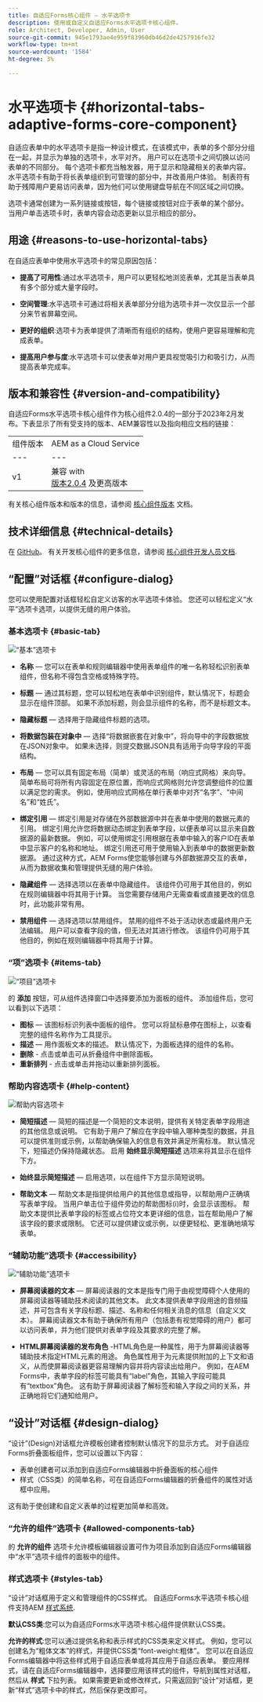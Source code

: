 ```yaml
---
title: 自适应Forms核心组件 — 水平选项卡
description: 使用或自定义自适应Forms水平选项卡核心组件。
role: Architect, Developer, Admin, User
source-git-commit: 945e1793ae4e959f83960db46d2de4257916fe32
workflow-type: tm+mt
source-wordcount: '1584'
ht-degree: 3%

---
```



# 水平选项卡 {#horizontal-tabs-adaptive-forms-core-component}

自适应表单中的水平选项卡是指一种设计模式，在该模式中，表单的多个部分分组在一起，并显示为单独的选项卡，水平对齐。 用户可以在选项卡之间切换以访问表单的不同部分。 每个选项卡都充当触发器，用于显示和隐藏相关的表单内容。 水平选项卡有助于将长表单组织到可管理的部分中，并改善用户体验。 制表符有助于残障用户更易访问表单，因为他们可以使用键盘导航在不同区域之间切换。

选项卡通常创建为一系列链接或按钮，每个链接或按钮对应于表单的某个部分。 当用户单击选项卡时，表单内容会动态更新以显示相应的部分。

## 用途 {#reasons-to-use-horizontal-tabs}

在自适应表单中使用水平选项卡的常见原因包括：

* **提高了可用性**:通过水平选项卡，用户可以更轻松地浏览表单，尤其是当表单具有多个部分或大量字段时。

* **空间管理**:水平选项卡可通过将相关表单部分分组为选项卡并一次仅显示一个部分来节省屏幕空间。

* **更好的组织**:选项卡为表单提供了清晰而有组织的结构，使用户更容易理解和完成表单。

* **提高用户参与度**:水平选项卡可以使表单对用户更具视觉吸引力和吸引力，从而提高表单完成率。

## 版本和兼容性 {#version-and-compatibility}

自适应Forms水平选项卡核心组件作为核心组件2.0.4的一部分于2023年2月发布。下表显示了所有受支持的版本、AEM兼容性以及指向相应文档的链接：

|  |  |
|---|---|
| 组件版本 | AEM as a Cloud Service |
| --- | --- |
| v1 | 兼容 with<br>[版本2.0.4](/help/versions.md) 及更高版本 | 兼容 | 兼容 |

有关核心组件版本和版本的信息，请参阅 [核心组件版本](/help/versions.md) 文档。


<!-- ## Sample Component Output {#sample-component-output}

To experience the Accordion Component as well as see examples of its configuration options as well as HTML and JSON output, visit the [Component Library](https://adobe.com/go/aem_cmp_library_accordion). -->


## 技术详细信息 {#technical-details}

在 [GitHub](https://github.com/adobe/aem-core-forms-components/tree/master/ui.af.apps/src/main/content/jcr_root/apps/core/fd/components/form/pageHorizontal选项卡/v1/pageHorizontal选项卡)。 有关开发核心组件的更多信息，请参阅 [核心组件开发人员文档](/help/developing/overview.md).

## “配置”对话框 {#configure-dialog}

您可以使用配置对话框轻松自定义访客的水平选项卡体验。 您还可以轻松定义“水平”选项卡选项，以提供无缝的用户体验。

### 基本选项卡 {#basic-tab}

![“基本”选项卡](/help/adaptive-forms/assets/tabsontop_basictab.png)

* **名称**  — 您可以在表单和规则编辑器中使用表单组件的唯一名称轻松识别表单组件，但名称不得包含空格或特殊字符。

* **标题**  — 通过其标题，您可以轻松地在表单中识别组件，默认情况下，标题会显示在组件顶部。 如果不添加标题，则会显示组件的名称，而不是标题文本。

* **隐藏标题**  — 选择用于隐藏组件标题的选项。

* **将数据包装在对象中**  — 选择“将数据嵌套在对象中”，将向导中的字段数据放在JSON对象中。 如果未选择，则提交数据JSON具有适用于向导字段的平面结构。

* **布局**  — 您可以具有固定布局（简单）或灵活的布局（响应式网格）来向导。 简单布局可将所有内容固定在原位置，而响应式网格则允许您调整组件的位置以满足您的需求。 例如，使用响应式网格在单行表单中对齐“名字”、“中间名”和“姓氏”。

* **绑定引用**  — 绑定引用是对存储在外部数据源中并在表单中使用的数据元素的引用。 绑定引用允许您将数据动态绑定到表单字段，以便表单可以显示来自数据源的最新数据。 例如，可以使用绑定引用根据在表单中输入的客户ID在表单中显示客户的名称和地址。 绑定引用还可用于使用输入到表单中的数据更新数据源。 通过这种方式，AEM Forms使您能够创建与外部数据源交互的表单，从而为数据收集和管理提供无缝的用户体验。
* **隐藏组件**  — 选择选项以在表单中隐藏组件。 该组件仍可用于其他目的，例如在规则编辑器中将其用于计算。 当您需要存储用户无需查看或直接更改的信息时，此功能非常有用。
* **禁用组件**  — 选择选项以禁用组件。 禁用的组件不处于活动状态或最终用户无法编辑。 用户可以查看字段的值，但无法对其进行修改。 该组件仍可用于其他目的，例如在规则编辑器中将其用于计算。

### “项”选项卡 {#items-tab}

![“项目”选项卡](/help/adaptive-forms/assets/tabsontop_itemstab.png)

的 **添加** 按钮，可从组件选择窗口中选择要添加为面板的组件。 添加组件后，您可以看到以下选项：

* **图标**  — 该图标标识列表中面板的组件。 您可以将鼠标悬停在图标上，以查看完整的组件名称作为工具提示。
* **描述**  — 用作面板文本的描述。 默认情况下，为面板选择的组件的名称。
* **删除** - 点击或单击可从折叠组件中删除面板。
* **重新排列** - 点击或单击并拖动以重新排列面板。

### 帮助内容选项卡 {#help-content}

![帮助内容选项卡](/help/adaptive-forms/assets/tabsontop_helptab.png)

* **简短描述**  — 简短的描述是一个简短的文本说明，提供有关特定表单字段用途的其他信息或说明。 它有助于用户了解应在字段中输入哪种类型的数据，并且可以提供准则或示例，以帮助确保输入的信息有效并满足所需标准。 默认情况下，短描述仍保持隐藏状态。 启用 **始终显示简短描述** 选项来将其显示在组件下方。

* **始终显示简短描述**  — 启用选项，以在组件下方显示简短说明。

* **帮助文本**  — 帮助文本是指提供给用户的其他信息或指导，以帮助用户正确填写表单字段。 当用户单击位于组件旁边的帮助图标(i)时，会显示该图标。 帮助文本提供比表单字段的标签或占位符文本更详细的信息，旨在帮助用户了解该字段的要求或限制。 它还可以提供建议或示例，以便更轻松、更准确地填写表单。

### “辅助功能”选项卡 {#accessibility}

![“辅助功能”选项卡](/help/adaptive-forms/assets/tabsontop_accessibilitytab.png)

* **屏幕阅读器的文本**  — 屏幕阅读器的文本是指专门用于由视觉障碍个人使用的屏幕阅读器等辅助技术阅读的其他文本。 此文本提供表单字段用途的音频描述，并可包含有关字段标题、描述、名称和任何相关消息的信息（自定义文本）。 屏幕阅读器文本有助于确保所有用户（包括患有视觉障碍的用户）都可以访问表单，并为他们提供对表单字段及其要求的完整了解。

* **HTML屏幕阅读器的发布角色** -HTML角色是一种属性，用于为屏幕阅读器等辅助技术指定HTML元素的用途。 角色属性用于为元素提供附加的上下文和语义，从而使屏幕阅读器更容易理解内容并将内容读出给用户。 例如，在AEM Forms中，表单字段的标签可能具有“label”角色，其输入字段可能具有“textbox”角色。 这有助于屏幕阅读器了解标签和输入字段之间的关系，并正确地将它们通知给用户。

## “设计”对话框 {#design-dialog}

“设计”(Design)对话框允许模板创建者控制默认情况下的显示方式。 对于自适应Forms折叠面板组件，您可以设置以下内容：

* 表单创建者可以添加到自适应Forms编辑器中折叠面板的核心组件
* 样式（CSS类）的简单名称，可在自适应Forms编辑器的折叠组件的属性对话框中应用。

这有助于使创建和自定义表单的过程更加简单和高效。

### “允许的组件”选项卡 {#allowed-components-tab}

的 **允许的组件** 选项卡允许模板编辑器设置可作为项目添加到自适应Forms编辑器中“水平”选项卡组件的面板中的组件。

### 样式选项卡 {#styles-tab}

“设计”对话框用于定义和管理组件的CSS样式。 自适应Forms水平选项卡核心组件支持AEM [样式系统](/help/get-started/authoring.md#component-styling).

**默认CSS类**:您可以为自适应Forms水平选项卡核心组件提供默认CSS类。

**允许的样式**:您可以通过提供名称和表示样式的CSS类来定义样式。 例如，您可以创建名为“粗体文本”的样式，并提供CSS类“font-weight:粗体”。 您可以在自适应Forms编辑器中将这些样式用于自适应表单或将其应用于自适应表单。 要应用样式，请在自适应Forms编辑器中，选择要应用该样式的组件，导航到属性对话框，然后从 **样式** 下拉列表。 如果需要更新或修改样式，只需返回到“设计”对话框，更新“样式”选项卡中的样式，然后保存更改即可。
